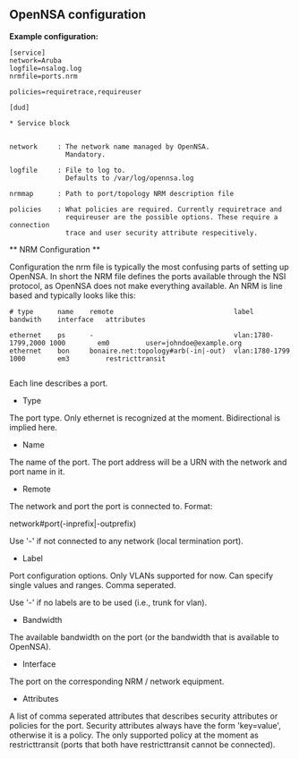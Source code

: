 OpenNSA configuration
---------------------


**Example configuration:**

```
[service]
network=Aruba
logfile=nsalog.log
nrmfile=ports.nrm

policies=requiretrace,requireuser

[dud]

* Service block


network     : The network name managed by OpenNSA.
              Mandatory.

logfile     : File to log to.
              Defaults to /var/log/opennsa.log

nrmmap      : Path to port/topology NRM description file

policies    : What policies are required. Currently requiretrace and
              requireuser are the possible options. These require a connection
              trace and user security attribute respecitively.
```


** NRM Configuration **

Configuration the nrm file is typically the most confusing parts of setting up
OpenNSA. In short the NRM file defines the ports available through the NSI
protocol, as OpenNSA does not make everything available. An NRM is line based
and typically looks like this:

```
# type      name    remote                              label               bandwith    interface   attributes

ethernet    ps      -                                   vlan:1780-1799,2000 1000        em0         user=johndoe@example.org
ethernet    bon     bonaire.net:topology#arb(-in|-out)  vlan:1780-1799      1000        em3         restricttransit


```

Each line describes a port.

* Type

The port type. Only ethernet is recognized at the moment. Bidirectional is implied here.

* Name

The name of the port. The port address will be a URN with the network and port name in it.

* Remote

The network and port the port is connected to. Format:

network#port(-inprefix|-outprefix)

Use '-' if not connected to any network (local termination port).

* Label

Port configuration options. Only VLANs supported for now. Can specify single values and ranges. Comma seperated.

Use '-' if no labels are to be used (i.e., trunk for vlan).

* Bandwidth

The available bandwidth on the port (or the bandwidth that is available to OpenNSA).

* Interface

The port on the corresponding NRM / network equipment. 

* Attributes

A list of comma seperated attributes that describes security attributes or
policies for the port. Security attributes always have the form 'key=value',
otherwise it is a policy. The only supported policy at the moment as
restricttransit (ports that both have restricttransit cannot be connected).

